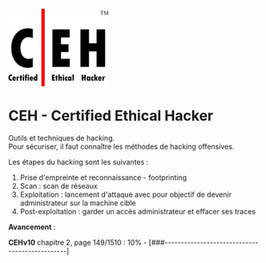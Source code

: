 ![CEH logo](.images/ceh_logo.png "CEH logo")  

# CEH - Certified Ethical Hacker

Outils et techniques de hacking.  
Pour sécuriser, il faut connaître les méthodes de hacking offensives.  

Les étapes du hacking sont les suivantes :

1. Prise d'empreinte et reconnaissance - footprinting
2. Scan : scan de réseaux
3. Exploitation : lancement d'attaque avec pour objectif de devenir administrateur sur la machine cible 
4. Post-exploitation : garder un accès administrateur et effacer ses traces

**Avancement** : 

**CEHv10** chapitre 2, page 149/1510 :
10% - [###-----------------------------------------------]

<!-- 50 caractères soit 1 '#' = 2% -->